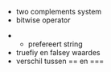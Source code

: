 
- two complements system
- bitwise operator
 + + prefereert string
 + truefiy en falsey waardes
 + verschil tussen == en ===



